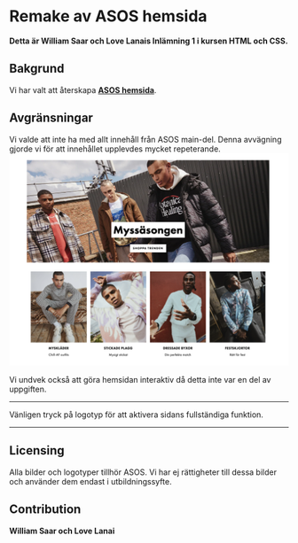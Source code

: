 # Remake av ASOS hemsida  

**Detta är William Saar och Love Lanais Inlämning 1 i kursen HTML och CSS.**  

## Bakgrund

Vi har valt att återskapa [**ASOS hemsida**](https://www.asos.com/se/man/).

## Avgränsningar

Vi valde att inte ha med allt innehåll från ASOS main-del. Denna avvägning gjorde vi för att innehållet upplevdes mycket repeterande. ![Delen vi skippade](/screenshots/asos-picture.png)

Vi undvek också att göra hemsidan interaktiv då detta inte var en del av uppgiften.
***
Vänligen tryck på logotyp för att aktivera sidans fullständiga funktion.
***
## Licensing

Alla bilder och logotyper tillhör ASOS. Vi har ej rättigheter till dessa bilder och använder dem endast i utbildningssyfte.

## Contribution

**William Saar och Love Lanai**